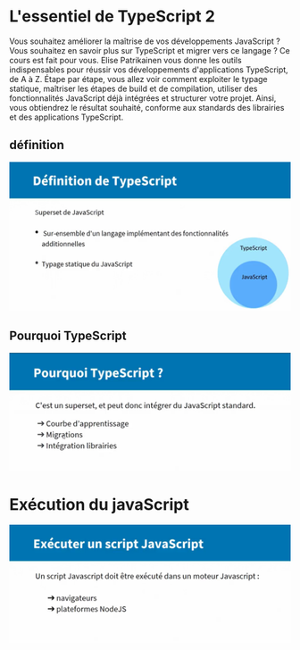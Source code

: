 # L'essentiel de TypeScript 2
Vous souhaitez améliorer la maîtrise de vos développements JavaScript ? Vous souhaitez en savoir plus sur TypeScript et migrer vers ce langage ? Ce cours est fait pour vous. Elise Patrikainen vous donne les outils indispensables pour réussir vos développements d'applications TypeScript, de A à Z. Étape par étape, vous allez voir comment exploiter le typage statique, maîtriser les étapes de build et de compilation, utiliser des fonctionnalités JavaScript déjà intégrées et structurer votre projet. Ainsi, vous obtiendrez le résultat souhaité, conforme aux standards des librairies et des applications TypeScript.

## définition
![definition du typescript](images/definition.png)

## Pourquoi TypeScript
![pourquoi typescript](images/importance.png)

# Exécution du javaScript
![execute typescript](images/executionts.png)